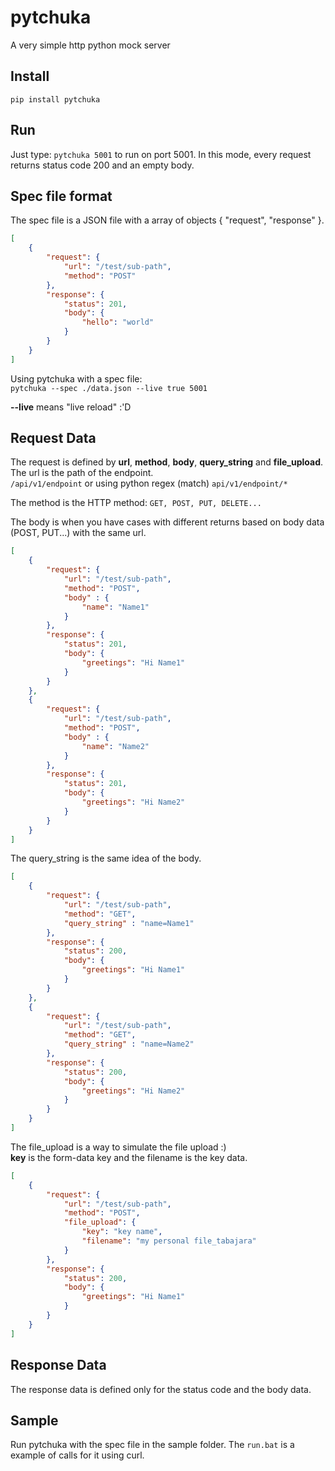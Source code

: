 # pytchuka #
A very simple http python mock server  

## Install ##
```
pip install pytchuka
```

## Run ##
Just type: `pytchuka 5001` to run on port 5001. In this mode, every request returns status code 200 and an empty body.

## Spec file format ##
The spec file is a JSON file with a array of objects { "request", "response" }.
```json
[
    {
        "request": {
            "url": "/test/sub-path",
            "method": "POST"
        },
        "response": {
            "status": 201,
            "body": {
                "hello": "world"
            }
        }
    }
]
```
Using pytchuka with a spec file:  
`pytchuka --spec ./data.json --live true 5001`  

**--live** means "live reload" :'D
## Request Data ##
The request is defined by **url**, **method**, **body**, **query_string** and **file_upload**.  
The url is the path of the endpoint.  
`/api/v1/endpoint` or using python regex (match) `api/v1/endpoint/*`  

The method is the HTTP method: `GET, POST, PUT, DELETE...`

The body is when you have cases with different returns based on body data (POST, PUT...) with the same url.
```json
[
    {
        "request": {
            "url": "/test/sub-path",
            "method": "POST",
            "body" : {
                "name": "Name1"
            }
        },
        "response": {
            "status": 201,
            "body": {
                "greetings": "Hi Name1"
            }
        }
    },
    {
        "request": {
            "url": "/test/sub-path",
            "method": "POST",
            "body" : {
                "name": "Name2"
            }
        },
        "response": {
            "status": 201,
            "body": {
                "greetings": "Hi Name2"
            }
        }
    }
]
```

The query_string is the same idea of the body.

```json
[
    {
        "request": {
            "url": "/test/sub-path",
            "method": "GET",
            "query_string" : "name=Name1"
        },
        "response": {
            "status": 200,
            "body": {
                "greetings": "Hi Name1"
            }
        }
    },
    {
        "request": {
            "url": "/test/sub-path",
            "method": "GET",
            "query_string" : "name=Name2"
        },
        "response": {
            "status": 200,
            "body": {
                "greetings": "Hi Name2"
            }
        }
    }
]
```

The file_upload is a way to simulate the file upload :)  
**key** is the form-data key and the filename is the key data.    
```json
[
    {
        "request": {
            "url": "/test/sub-path",
            "method": "POST",
            "file_upload": {
                "key": "key name",
                "filename": "my personal file_tabajara"
            }
        },
        "response": {
            "status": 200,
            "body": {
                "greetings": "Hi Name1"
            }
        }
    }
]
```
## Response Data ##
The response data is defined only for the status code and the body data.
## Sample ##
Run pytchuka with the spec file in the sample folder. The `run.bat` is a example of calls for it using curl.